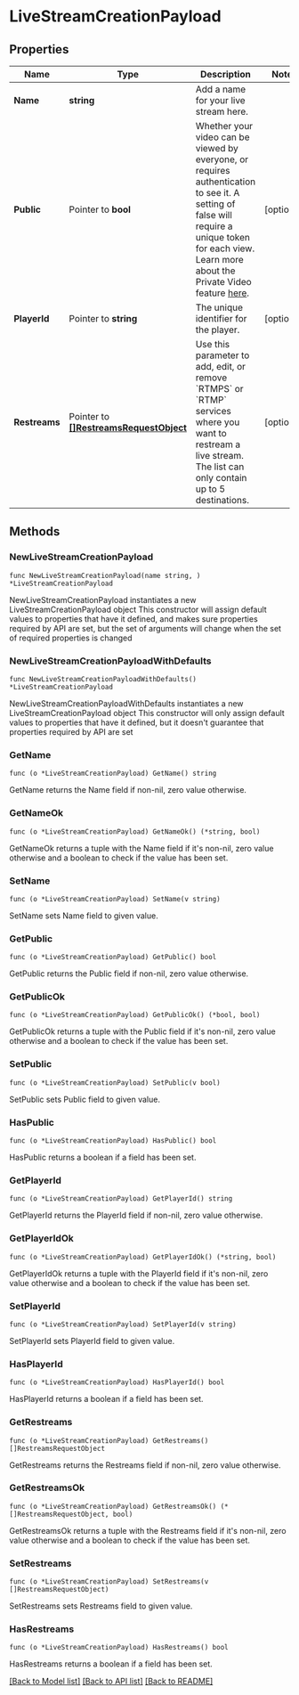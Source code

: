 # LiveStreamCreationPayload

## Properties

Name | Type | Description | Notes
------------ | ------------- | ------------- | -------------
**Name** | **string** | Add a name for your live stream here. | 
**Public** | Pointer to **bool** | Whether your video can be viewed by everyone, or requires authentication to see it. A setting of false will require a unique token for each view. Learn more about the Private Video feature [here](https://docs.api.video/delivery/video-privacy-access-management). | [optional] 
**PlayerId** | Pointer to **string** | The unique identifier for the player. | [optional] 
**Restreams** | Pointer to [**[]RestreamsRequestObject**](RestreamsRequestObject.md) | Use this parameter to add, edit, or remove &#x60;RTMPS&#x60; or &#x60;RTMP&#x60; services where you want to restream a live stream. The list can only contain up to 5 destinations. | [optional] 

## Methods

### NewLiveStreamCreationPayload

`func NewLiveStreamCreationPayload(name string, ) *LiveStreamCreationPayload`

NewLiveStreamCreationPayload instantiates a new LiveStreamCreationPayload object
This constructor will assign default values to properties that have it defined,
and makes sure properties required by API are set, but the set of arguments
will change when the set of required properties is changed

### NewLiveStreamCreationPayloadWithDefaults

`func NewLiveStreamCreationPayloadWithDefaults() *LiveStreamCreationPayload`

NewLiveStreamCreationPayloadWithDefaults instantiates a new LiveStreamCreationPayload object
This constructor will only assign default values to properties that have it defined,
but it doesn't guarantee that properties required by API are set

### GetName

`func (o *LiveStreamCreationPayload) GetName() string`

GetName returns the Name field if non-nil, zero value otherwise.

### GetNameOk

`func (o *LiveStreamCreationPayload) GetNameOk() (*string, bool)`

GetNameOk returns a tuple with the Name field if it's non-nil, zero value otherwise
and a boolean to check if the value has been set.

### SetName

`func (o *LiveStreamCreationPayload) SetName(v string)`

SetName sets Name field to given value.


### GetPublic

`func (o *LiveStreamCreationPayload) GetPublic() bool`

GetPublic returns the Public field if non-nil, zero value otherwise.

### GetPublicOk

`func (o *LiveStreamCreationPayload) GetPublicOk() (*bool, bool)`

GetPublicOk returns a tuple with the Public field if it's non-nil, zero value otherwise
and a boolean to check if the value has been set.

### SetPublic

`func (o *LiveStreamCreationPayload) SetPublic(v bool)`

SetPublic sets Public field to given value.

### HasPublic

`func (o *LiveStreamCreationPayload) HasPublic() bool`

HasPublic returns a boolean if a field has been set.

### GetPlayerId

`func (o *LiveStreamCreationPayload) GetPlayerId() string`

GetPlayerId returns the PlayerId field if non-nil, zero value otherwise.

### GetPlayerIdOk

`func (o *LiveStreamCreationPayload) GetPlayerIdOk() (*string, bool)`

GetPlayerIdOk returns a tuple with the PlayerId field if it's non-nil, zero value otherwise
and a boolean to check if the value has been set.

### SetPlayerId

`func (o *LiveStreamCreationPayload) SetPlayerId(v string)`

SetPlayerId sets PlayerId field to given value.

### HasPlayerId

`func (o *LiveStreamCreationPayload) HasPlayerId() bool`

HasPlayerId returns a boolean if a field has been set.

### GetRestreams

`func (o *LiveStreamCreationPayload) GetRestreams() []RestreamsRequestObject`

GetRestreams returns the Restreams field if non-nil, zero value otherwise.

### GetRestreamsOk

`func (o *LiveStreamCreationPayload) GetRestreamsOk() (*[]RestreamsRequestObject, bool)`

GetRestreamsOk returns a tuple with the Restreams field if it's non-nil, zero value otherwise
and a boolean to check if the value has been set.

### SetRestreams

`func (o *LiveStreamCreationPayload) SetRestreams(v []RestreamsRequestObject)`

SetRestreams sets Restreams field to given value.

### HasRestreams

`func (o *LiveStreamCreationPayload) HasRestreams() bool`

HasRestreams returns a boolean if a field has been set.


[[Back to Model list]](../README.md#documentation-for-models) [[Back to API list]](../README.md#documentation-for-api-endpoints) [[Back to README]](../README.md)



